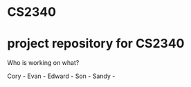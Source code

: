 CS2340
======

project repository for CS2340
=======

Who is working on what?

Cory -
Evan -
Edward -
Son -
Sandy -

